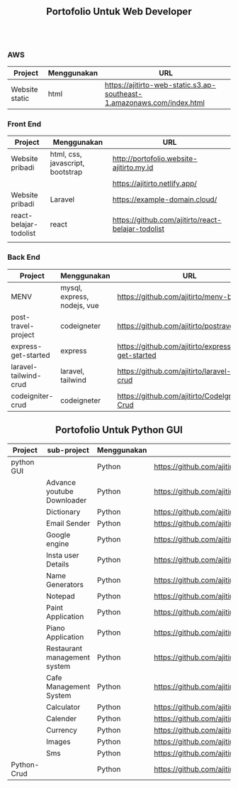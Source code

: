 <h2 align='center'>  Portofolio Untuk Web Developer </h2>
<br/><br/>

### AWS

| Project                | Menggunakan                      | URL                                                                              |
| ---------------------- | -------------------------------- | -------------------------------------------------------------------------------- |
| Website static         | html                             | https://ajitirto-web-static.s3.ap-southeast-1.amazonaws.com/index.html           |



### Front End

| Project                | Menggunakan                      | URL                                                |
| ---------------------- | -------------------------------- | -------------------------------------------------- |
| Website pribadi        | html, css, javascript, bootstrap | http://portofolio.website-ajitirto.my.id           |
|                        |                                  | https://ajitirto.netlify.app/                      |
| Website pribadi        |Laravel                           | https://example-domain.cloud/                      |
| react-belajar-todolist | react                            | https://github.com/ajitirto/react-belajar-todolist |
|                        |                                  |                                                    |

### Back End

| Project               | Menggunakan                 | URL                                                 |
| --------------------- | --------------------------- | --------------------------------------------------- |
| MENV                  | mysql, express, nodejs, vue | https://github.com/ajitirto/menv-belajar            |
| post-travel-project   | codeigneter                 | https://github.com/ajitirto/postravel_project       |
| express-get-started   | express                     | https://github.com/ajitirto/express-app-get-started |
| laravel-tailwind-crud | laravel, tailwind           | https://github.com/ajitirto/laravel-tailwind-crud   |
| codeigniter-crud      | codeigneter                 | https://github.com/ajitirto/CodeIgniter-Crud        |


<h2 align='center'>  Portofolio Untuk Python GUI </h2>

| Project     | sub-project                  | Menggunakan | URL                                                                              |
| ----------- | ---------------------------- | ----------- | -------------------------------------------------------------------------------- |
| python GUI  | <all>                        | Python      | https://github.com/ajitirto/python_GUI                                           |
|             | Advance youtube Downloader   | Python      | https://github.com/ajitirto/python_GUI/tree/main/Advance%20Youtube%20Downloader  |
|             | Dictionary                   | Python      | https://github.com/ajitirto/python_GUI/tree/main/Dictionary                      |
|             | Email Sender                 | Python      | https://github.com/ajitirto/python_GUI/tree/main/Email%20Sender                  |
|             | Google engine                | Python      | https://github.com/ajitirto/python_GUI/tree/main/Google%20Engine                 |
|             | Insta user Details           | Python      | https://github.com/ajitirto/python_GUI/tree/main/Insta%20User%20Details          |
|             | Name Generators              | Python      | https://github.com/ajitirto/python_GUI/tree/main/Name%20Generators               |
|             | Notepad                      | Python      | https://github.com/ajitirto/python_GUI/tree/main/Notepad                         |
|             | Paint Application            | Python      | https://github.com/ajitirto/python_GUI/tree/main/Paint%20Application             |
|             | Piano Application            | Python      | https://github.com/ajitirto/python_GUI/tree/main/Piano%20Application             |
|             | Restaurant management system | Python      | https://github.com/ajitirto/python_GUI/tree/main/Restruant%20Management%20System |
|             | Cafe Management System       | Python      | https://github.com/ajitirto/python_GUI/tree/main/cafe%20management%20system      |
|             | Calculator                   | Python      | https://github.com/ajitirto/python_GUI/tree/main/calculator                      |
|             | Calender                     | Python      | https://github.com/ajitirto/python_GUI/tree/main/calender                        |
|             | Currency                     | Python      | https://github.com/ajitirto/python_GUI/tree/main/currency                        |
|             | Images                       | Python      | https://github.com/ajitirto/python_GUI/tree/main/images                          |
|             | Sms                          | Python      | https://github.com/ajitirto/python_GUI/tree/main/sms                             |
| Python-Crud |                              | Python      | https://github.com/ajitirto/sahabatPython                                        |
